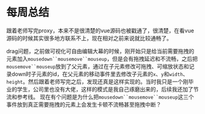 # 每周总结

跟着老师写完proxy，本来不是很清楚的vue源码也被戳通了，很清楚，在看vue源码的时候其实很多地方联系不上，现在相对之前来说就比较通畅了。

drag问题，之前做可视化可自由编辑大幕的时候，刚开始只是给当前需要拖拽的元素加入`mousedown``mousemove``mouseup`，但是会有拖拽延迟和不流畅，之后把`mousemove``mouseup`放到了父元素，通过在子元素修改可拖拽、可缩放状态和记录down时子元素的id，在父元素的移动事件里去修改子元素的`x`、`y`和`width`、`height`。然后跟着老师写完之后，发现还真是这样实现的。当时我只是一个刚毕业的学生，公司里也没有大佬，这样的模式是我自己琢磨出来的，后续我还加了节流和参考线。
现在有个问题是为什么把`mousedown``mousemove``mouseup`这三个事件放到真正需要拖拽的元素上会发生卡顿不流畅甚至拖拽中断？